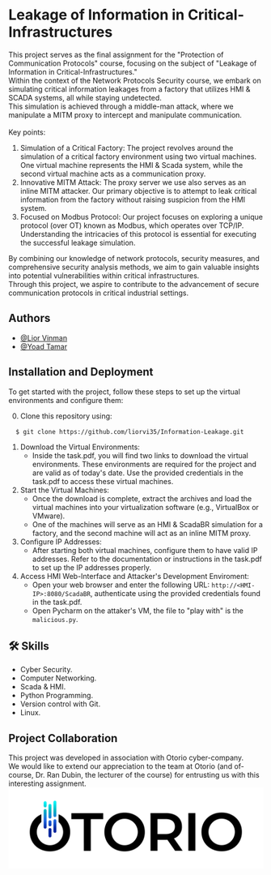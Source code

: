 
# Leakage of Information in Critical-Infrastructures

This project serves as the final assignment for the "Protection of Communication Protocols" course, focusing on the subject of "Leakage of Information in Critical-Infrastructures."<br/>
Within the context of the Network Protocols Security course, we embark on simulating critical information leakages from a factory that utilizes HMI & SCADA systems, all while staying undetected.<br/>
This simulation is achieved through a middle-man attack, where we manipulate a MITM proxy to intercept and manipulate communication.<br/><br/>
Key points:
1. Simulation of a Critical Factory: The project revolves around the simulation of a critical factory environment using two virtual machines. One virtual machine represents the HMI & Scada system, while the second virtual machine acts as a communication proxy.
2. Innovative MITM Attack: The proxy server we use also serves as an inline MITM attacker. Our primary objective is to attempt to leak critical information from the factory without raising suspicion from the HMI system.
3. Focused on Modbus Protocol: Our project focuses on exploring a unique protocol (over OT) known as Modbus, which operates over TCP/IP. Understanding the intricacies of this protocol is essential for executing the successful leakage simulation.

By combining our knowledge of network protocols, security measures, and comprehensive security analysis methods, we aim to gain valuable insights into potential vulnerabilities within critical infrastructures.<br/>
Through this project, we aspire to contribute to the advancement of secure communication protocols in critical industrial settings.


## Authors

- [@Lior Vinman](https://www.github.com/liorvi35)
- [@Yoad Tamar](https://www.github.com/yoadtamar)


## Installation and Deployment

To get started with the project, follow these steps to set up the virtual environments and configure them:

0. Clone this repository using:
```bash
  $ git clone https://github.com/liorvi35/Information-Leakage.git
```
1. Download the Virtual Environments:
   - Inside the task.pdf, you will find two links to download the virtual environments. These environments are required for the project and are valid as of today's date. Use the provided credentials in the task.pdf to access these virtual machines.
2. Start the Virtual Machines:
   - Once the download is complete, extract the archives and load the virtual machines into your virtualization software (e.g., VirtualBox or VMware).
   - One of the machines will serve as an HMI & ScadaBR simulation for a factory, and the second machine will act as an inline MITM proxy.
3. Configure IP Addresses:
   - After starting both virtual machines, configure them to have valid IP addresses. Refer to the documentation or instructions in the task.pdf to set up the IP addresses properly.
4. Access HMI Web-Interface and Attacker's Development Enviroment:
   - Open your web browser and enter the following URL: `http://<HMI-IP>:8080/ScadaBR`, authenticate using the provided credentials found in the task.pdf.
   - Open Pycharm on the attaker's VM, the file to "play with" is the `malicious.py`.


## 🛠 Skills
- Cyber Security.
- Computer Networking.
- Scada & HMI.
- Python Programming.
- Version control with Git.
- Linux.

## Project Collaboration
This project was developed in association with Otorio cyber-company.<br/>
We would like to extend our appreciation to the team at Otorio (and of-course, Dr. Ran Dubin, the lecturer of the course) for entrusting us with this interesting assignment.
![Logo](src/otorio_logo.webp)

